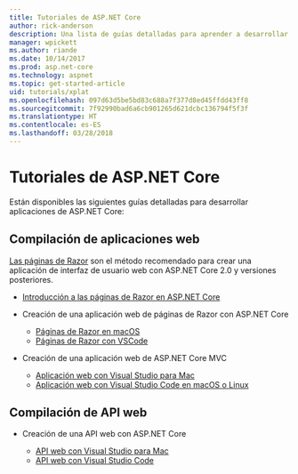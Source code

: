 ```yaml
---
title: Tutoriales de ASP.NET Core
author: rick-anderson
description: Una lista de guías detalladas para aprender a desarrollar aplicaciones de ASP.NET Core.
manager: wpickett
ms.author: riande
ms.date: 10/14/2017
ms.prod: asp.net-core
ms.technology: aspnet
ms.topic: get-started-article
uid: tutorials/xplat
ms.openlocfilehash: 097d63d5be5bd83c688a7f377d8ed45ffdd43ff8
ms.sourcegitcommit: 7f92990bad6a6cb901265d621dcbc136794f5f3f
ms.translationtype: HT
ms.contentlocale: es-ES
ms.lasthandoff: 03/28/2018
---
```

# <a name="aspnet-core-tutorials"></a>Tutoriales de ASP.NET Core

Están disponibles las siguientes guías detalladas para desarrollar aplicaciones de ASP.NET Core:

## <a name="build-web-apps"></a>Compilación de aplicaciones web

[Las páginas de Razor](xref:mvc/razor-pages/index) son el método recomendado para crear una aplicación de interfaz de usuario web con ASP.NET Core 2.0 y versiones posteriores.

* [Introducción a las páginas de Razor en ASP.NET Core](xref:mvc/razor-pages/index)
* Creación de una aplicación web de páginas de Razor con ASP.NET Core

   * [Páginas de Razor en macOS](xref:tutorials/razor-pages-mac/index)
   * [Páginas de Razor con VSCode](xref:tutorials/razor-pages-vsc/index)  

* Creación de una aplicación web de ASP.NET Core MVC

   * [Aplicación web con Visual Studio para Mac](first-mvc-app-mac/index.md)
   * [Aplicación web con Visual Studio Code en macOS o Linux](first-mvc-app-xplat/index.md)

## <a name="build-web-apis"></a>Compilación de API web
* Creación de una API web con ASP.NET Core

  * [API web con Visual Studio para Mac](xref:tutorials/first-web-api-mac)
  * [API web con Visual Studio Code](web-api-vsc.md)

